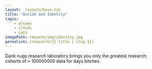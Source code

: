 ```yaml
---
layout: _layouts/base.njk
title: "Autism and Identity"
tagss:
    - dreams
    - clouds
    - cats
imagePath: /assets/img/identity.jpg
permalink: /research/{{ title | slug }}/
---
```


Dank nugs research laboratory brings you only the greatest research; cohorts of
\> 100000000 data for days bitches.

